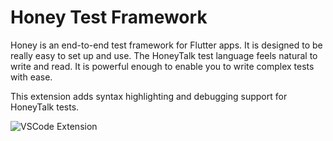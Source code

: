 # Honey Test Framework

Honey is an end-to-end test framework for Flutter apps. It is designed to be really easy to set up and use. The HoneyTalk test language feels natural to write and read. It is powerful enough to enable you to write complex tests with ease.

This extension adds syntax highlighting and debugging support for HoneyTalk tests.

![VSCode Extension](https://raw.githubusercontent.com/clickup/honey/main/.github/assets/honey-vscode.png)
